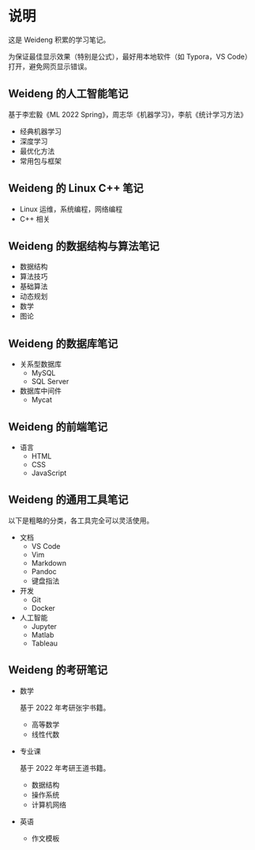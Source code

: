 # 说明

这是 Weideng 积累的学习笔记。

为保证最佳显示效果（特别是公式），最好用本地软件（如 Typora，VS Code）打开，避免网页显示错误。

## Weideng 的人工智能笔记

基于李宏毅《ML 2022 Spring》，周志华《机器学习》，李航《统计学习方法》

- 经典机器学习
- 深度学习
- 最优化方法
- 常用包与框架

## Weideng 的 Linux C++ 笔记

- Linux 运维，系统编程，网络编程
- C++ 相关

## Weideng 的数据结构与算法笔记

- 数据结构
- 算法技巧
- 基础算法
- 动态规划
- 数学
- 图论

## Weideng 的数据库笔记

- 关系型数据库
	- MySQL
	- SQL Server
- 数据库中间件
  - Mycat


## Weideng 的前端笔记

- 语言
	- HTML
	- CSS
	- JavaScript


## Weideng 的通用工具笔记

以下是粗略的分类，各工具完全可以灵活使用。

- 文档
	- VS Code
	- Vim
	- Markdown
	- Pandoc
	- 键盘指法
- 开发
	- Git
	- Docker
- 人工智能
	- Jupyter
	- Matlab
	- Tableau


## Weideng 的考研笔记

- 数学

	基于 2022 年考研张宇书籍。

	- 高等数学
	- 线性代数

- 专业课

	基于 2022 年考研王道书籍。

	- 数据结构
	- 操作系统
	- 计算机网络

- 英语

	- 作文模板
